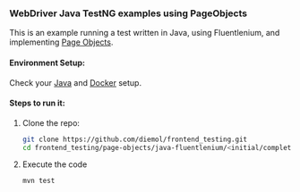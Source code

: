 ### WebDriver Java TestNG examples using PageObjects

This is an example running a test written in Java, using Fluentlenium, and implementing [Page Objects](http://martinfowler.com/bliki/PageObject.html).

#### Environment Setup:

Check your [Java](https://github.com/diemol/frontend_testing#java) and [Docker](https://github.com/diemol/frontend_testing#docker) setup.

#### Steps to run it:

1. Clone the repo:

    ```sh
    git clone https://github.com/diemol/frontend_testing.git
    cd frontend_testing/page-objects/java-fluentlenium/<initial/complete>
    ```
1. Execute the code

	```sh
	mvn test
	```



